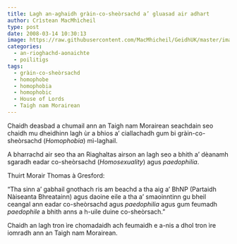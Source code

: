 ```yaml
---
title: Lagh an-aghaidh gràin-co-sheòrsachd a’ gluasad air adhart
author: Crìstean MacMhìcheil
type: post
date: 2008-03-14 10:30:13
image: https://raw.githubusercontent.com/MacMhicheil/GeidhUK/master/images/2008-03-14-lagh-an-aghaidh-grain-co-sheorsachd-a-gluasad-air-adhart.jpg
categories:
  - an-rioghachd-aonaichte
  - poilitigs
tags:
  - gràin-co-sheòrsachd
  - homophobe
  - homophobia
  - homophobic
  - House of Lords
  - Taigh nam Morairean
---
```

Chaidh deasbad a chumail ann an Taigh nam Morairean seachdain seo chaidh mu dheidhinn lagh ùr a bhios a’ ciallachadh gum bi gràin-co-sheòrsachd (_Homophobia_) mì-laghail.

<!--more-->

A bharrachd air seo tha an Riaghaltas airson an lagh seo a bhith a&#8217; dèanamh sgaradh eadar co-sheòrsachd (_Homosexuality_) agus _paedophilia_.

Thuirt Morair Thomas à Gresford:

“Tha sinn a’ gabhail gnothach ris am beachd a tha aig a’ BhNP (Partaidh Nàiseanta Bhreatainn) agus daoine eile a tha a’ smaoinntinn gu bheil ceangal ann eadar co-sheòrsachd agus _paedophilia_ agus gum feumadh _paedophile_ a bhith anns a h-uile duine co-sheòrsach.”

Chaidh an lagh tron ìre chomadaidh ach feumaidh e a-nis a dhol tron ìre iomradh ann an Taigh nam Morairean.
